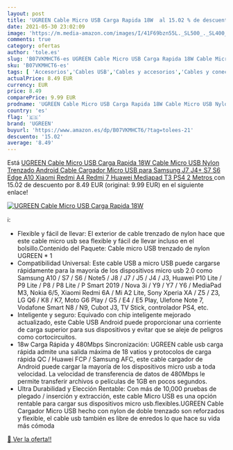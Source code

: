 ```yaml
---
layout: post
title: 'UGREEN Cable Micro USB Carga Rapida 18W  al 15.02 % de descuento'
date: 2021-05-30 23:02:09
image: 'https://m.media-amazon.com/images/I/41F69bzn55L._SL500_._SL400_.jpg'
comments: true
category: ofertas
author: 'tole.es'
slug: 'B07VKMHCT6-es UGREEN Cable Micro USB Carga Rapida 18W Cable Micro USB...'
sku: 'B07VKMHCT6-es'
tags: [ 'Accesorios','Cables USB','Cables y accesorios','Cables y conectores','Informática','android','ugreen', ]
actualPrice: 8.49 EUR
currency: EUR
price: 8.49
comparePrice: 9.99 EUR
prodname: 'UGREEN Cable Micro USB Carga Rapida 18W Cable Micro USB Nylon Trenzado Android Cable Cargador Micro USB para Samsung J7 J4+ S7 S6 Edge A10 Xiaomi Redmi A4 Redmi 7 Huawei Mediapad T3  PS4  2 Metros '
country: 'es'
flag: '🇪🇸'
brand: 'UGREEN'
buyurl: 'https://www.amazon.es/dp/B07VKMHCT6/?tag=tolees-21'
descuento: '15.02'
average: '8.49'
---
```


Está [UGREEN Cable Micro USB Carga Rapida 18W Cable Micro USB Nylon Trenzado Android Cable Cargador Micro USB para Samsung J7 J4+ S7 S6 Edge A10 Xiaomi Redmi A4 Redmi 7 Huawei Mediapad T3  PS4  2 Metros ](https://www.amazon.es/dp/B07VKMHCT6/?tag=tolees-21) con 15.02 de descuento por 8.49 EUR (original: 9.99 EUR) en el siguiente enlace!

[![UGREEN Cable Micro USB Carga Rapida 18W ](https://m.media-amazon.com/images/I/41F69bzn55L._SL500_._SL400_.jpg)](https://www.amazon.es/dp/B07VKMHCT6/?tag=tolees-21)

ℹ️:

- Flexible y fácil de llevar: El exterior de cable trenzado de nylon hace que este cable micro usb sea flexible y fácil de llevar incluso en el bolsillo.Contenido del Paquete: Cable micro USB trenzado de nylon UGREEN * 1
- Compatibilidad Universal: Este cable USB a micro USB puede cargarse rápidamente para la mayoría de los dispositivos micro usb 2.0 como Samsung A10 / S7 / S6 / Note5 / J8 / J7 / J5 / J4 / J3, Huawei P10 Lite / P9 Lite / P8 / P8 Lite / P Smart 2019 / Nova 3i / Y9 / Y7 / Y6 / MediaPad M3, Nokia 6/5, Xiaomi Redmi 6A / Mi A2 Lite, Sony Xperia XA / Z5 / Z3, LG Q6 / K8 / K7, Moto G6 Play / G5 / E4 / E5 Play, Ulefone Note 7, Vodafone Smart N8 / N9, Cubot J3, TV Stick, controlador PS4, etc.
- Inteligente y seguro: Equivado con chip inteligente mejorado actualizado, este Cable USB Android puede proporcionar una corriente de carga superior para sus dispositivos y evitar que se aleje de peligros como cortocircuitos.
- 18w Carga Rápida y 480Mbps Sincronización: UGREEN cable usb carga rápida admite una salida máxima de 18 vatios y protocolos de carga rápida QC / Huawei FCP / Samsung AFC, este cable cargador de Android puede cargar la mayoría de los dispositivos micro usb a toda velocidad. La velocidad de transferencia de datos de 480Mbps le permite transferir archivos o películas de 1GB en pocos segundos.
- Ultra Durabilidad y Elección Rentable: Con más de 10,000 pruebas de plegado / inserción y extracción, este cable Micro USB es una opción rentable para cargar sus dispositivos micro usb.flexibles.UGREEN Cable Cargador Micro USB hecho con nylon de doble trenzado son reforzados y flexible, el cable usb también es libre de enredos lo que hace su vida más cómoda

[🛒 Ver la oferta!!](https://www.amazon.es/dp/B07VKMHCT6/?tag=tolees-21)

